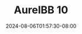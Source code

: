 --- 
title: "AurelBB 10"
description: "video bokeh AurelBB 10 ig durasi panjang baru"
date: 2024-08-06T01:57:30-08:00
file_code: "ccwmfyysukk6"
draft: false
cover: "y9bu3op7696txl9b.jpg"
tags: ["AurelBB", "bokep-indo", "bokep-viral", "bokep-ig"]
length: 15
fld_id: "1482980"
foldername: "Aurelbb update"
categories: ["Aurelbb update"]
views: 0
---